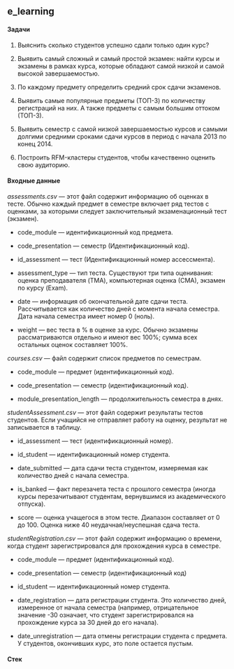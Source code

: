 ## e_learning

#### Задачи

1. Выяснить сколько студентов успешно сдали только один курс? 

2. Выявить самый сложный и самый простой экзамен: найти курсы и экзамены в рамках курса, которые обладают самой низкой и самой высокой завершаемостью. 

3. По каждому предмету определить средний срок сдачи экзаменов.

4. Выявить самые популярные предметы (ТОП-3) по количеству регистраций на них. А также предметы с самым большим оттоком (ТОП-3).

5. Выявить семестр с самой низкой завершаемостью курсов и самыми долгими средними сроками сдачи курсов в период с начала 2013 по конец 2014. 

6. Построить RFM-кластеры студентов, чтобы качественно оценить свою аудиторию.

#### Входные данные

*assessments.csv* — этот файл содержит информацию об оценках в тесте. Обычно каждый предмет в семестре включает ряд тестов с оценками, за которыми следует заключительный экзаменационный тест (экзамен).

- code_module — идентификационный код предмета.

- code_presentation — семестр (Идентификационный код).

- id_assessment — тест (Идентификационный номер ассессмента).

- assessment_type — тип теста. Существуют три типа оценивания: оценка преподавателя (TMA), компьютерная оценка (СМА), экзамен по курсу (Exam).

- date — информация об окончательной дате сдачи теста. Рассчитывается как количество дней с момента начала семестра. Дата начала семестра имеет номер 0 (ноль).

- weight — вес теста в % в оценке за курс. Обычно экзамены рассматриваются отдельно и имеют вес 100%; сумма всех остальных оценок составляет 100%.

*courses.csv* — файл содержит список предметов по семестрам.

- code_module — предмет (идентификационный код).

- code_presentation — семестр (идентификационный код).

- module_presentation_length — продолжительность семестра в днях.

*studentAssessment.csv* — этот файл содержит результаты тестов студентов. Если учащийся не отправляет работу на оценку, результат не записывается в таблицу.

- id_assessment — тест (идентификационный номер).

- id_student — идентификационный номер студента.

- date_submitted — дата сдачи теста студентом, измеряемая как количество дней с начала семестра.

- is_banked — факт перезачета теста с прошлого семестра (иногда курсы перезачитывают студентам, вернувшимся из академического отпуска).

- score — оценка учащегося в этом тесте. Диапазон составляет от 0 до 100. Оценка ниже 40 неудачная/неуспешная сдача теста.

*studentRegistration.csv* — этот файл содержит информацию о времени, когда студент зарегистрировался для прохождения курса в семестре.

- code_module — предмет (идентификационный код).

- code_presentation — семестр (идентификационный код)

- id_student — идентификационный номер студента.

- date_registration — дата регистрации студента. Это количество дней, измеренное от начала семестра (например, отрицательное значение -30 означает, что студент зарегистрировался на прохождение курса за 30 дней до его начала).

- date_unregistration — дата отмены регистрации студента с предмета. У студентов, окончивших курс, это поле остается пустым.

#### Стек

